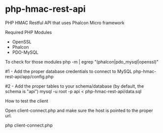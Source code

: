 php-hmac-rest-api
=================

PHP HMAC Restful API that uses Phalcon Micro framework

Required PHP Modules
- OpenSSL
- Phalcon
- PDO-MySQL


To check for those modules
php -m | egrep "(phalcon|pdo_mysql|openssl)"

#1 - Add the proper database credentials to connect to MySQL
php-hmac-rest-api/app/config.php

#2 - Add the proper tables to your schema/database (by default, the schema is "api")
mysql -u root -p api < php-hmac-rest-api/data.sql

How to test the client

Open client-connect.php and make sure the host is pointed to the proper url.

php client-connect.php



